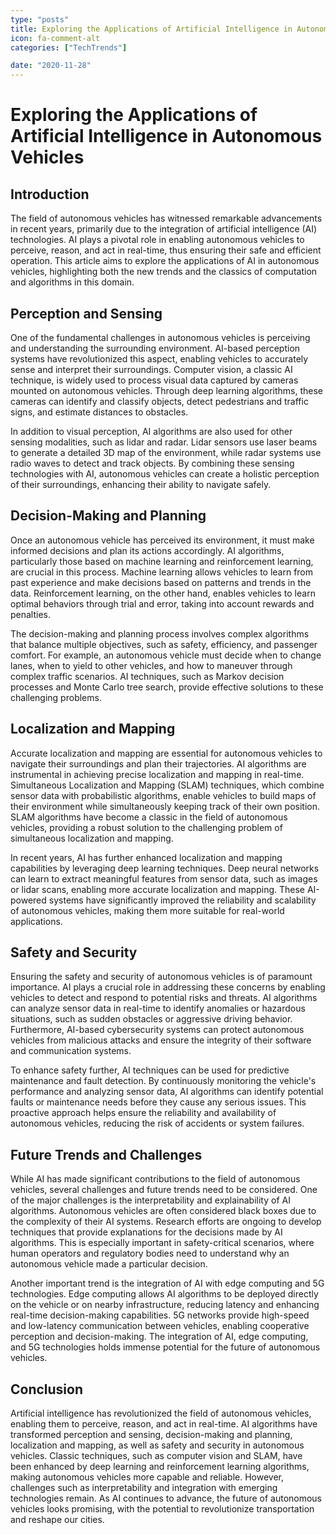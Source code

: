 ```yaml
---
type: "posts"
title: Exploring the Applications of Artificial Intelligence in Autonomous Vehicles
icon: fa-comment-alt
categories: ["TechTrends"]

date: "2020-11-28"
---
```




# Exploring the Applications of Artificial Intelligence in Autonomous Vehicles

## Introduction

The field of autonomous vehicles has witnessed remarkable advancements in recent years, primarily due to the integration of artificial intelligence (AI) technologies. AI plays a pivotal role in enabling autonomous vehicles to perceive, reason, and act in real-time, thus ensuring their safe and efficient operation. This article aims to explore the applications of AI in autonomous vehicles, highlighting both the new trends and the classics of computation and algorithms in this domain.

## Perception and Sensing

One of the fundamental challenges in autonomous vehicles is perceiving and understanding the surrounding environment. AI-based perception systems have revolutionized this aspect, enabling vehicles to accurately sense and interpret their surroundings. Computer vision, a classic AI technique, is widely used to process visual data captured by cameras mounted on autonomous vehicles. Through deep learning algorithms, these cameras can identify and classify objects, detect pedestrians and traffic signs, and estimate distances to obstacles.

In addition to visual perception, AI algorithms are also used for other sensing modalities, such as lidar and radar. Lidar sensors use laser beams to generate a detailed 3D map of the environment, while radar systems use radio waves to detect and track objects. By combining these sensing technologies with AI, autonomous vehicles can create a holistic perception of their surroundings, enhancing their ability to navigate safely.

## Decision-Making and Planning

Once an autonomous vehicle has perceived its environment, it must make informed decisions and plan its actions accordingly. AI algorithms, particularly those based on machine learning and reinforcement learning, are crucial in this process. Machine learning allows vehicles to learn from past experience and make decisions based on patterns and trends in the data. Reinforcement learning, on the other hand, enables vehicles to learn optimal behaviors through trial and error, taking into account rewards and penalties.

The decision-making and planning process involves complex algorithms that balance multiple objectives, such as safety, efficiency, and passenger comfort. For example, an autonomous vehicle must decide when to change lanes, when to yield to other vehicles, and how to maneuver through complex traffic scenarios. AI techniques, such as Markov decision processes and Monte Carlo tree search, provide effective solutions to these challenging problems.

## Localization and Mapping

Accurate localization and mapping are essential for autonomous vehicles to navigate their surroundings and plan their trajectories. AI algorithms are instrumental in achieving precise localization and mapping in real-time. Simultaneous Localization and Mapping (SLAM) techniques, which combine sensor data with probabilistic algorithms, enable vehicles to build maps of their environment while simultaneously keeping track of their own position. SLAM algorithms have become a classic in the field of autonomous vehicles, providing a robust solution to the challenging problem of simultaneous localization and mapping.

In recent years, AI has further enhanced localization and mapping capabilities by leveraging deep learning techniques. Deep neural networks can learn to extract meaningful features from sensor data, such as images or lidar scans, enabling more accurate localization and mapping. These AI-powered systems have significantly improved the reliability and scalability of autonomous vehicles, making them more suitable for real-world applications.

## Safety and Security

Ensuring the safety and security of autonomous vehicles is of paramount importance. AI plays a crucial role in addressing these concerns by enabling vehicles to detect and respond to potential risks and threats. AI algorithms can analyze sensor data in real-time to identify anomalies or hazardous situations, such as sudden obstacles or aggressive driving behavior. Furthermore, AI-based cybersecurity systems can protect autonomous vehicles from malicious attacks and ensure the integrity of their software and communication systems.

To enhance safety further, AI techniques can be used for predictive maintenance and fault detection. By continuously monitoring the vehicle's performance and analyzing sensor data, AI algorithms can identify potential faults or maintenance needs before they cause any serious issues. This proactive approach helps ensure the reliability and availability of autonomous vehicles, reducing the risk of accidents or system failures.

## Future Trends and Challenges

While AI has made significant contributions to the field of autonomous vehicles, several challenges and future trends need to be considered. One of the major challenges is the interpretability and explainability of AI algorithms. Autonomous vehicles are often considered black boxes due to the complexity of their AI systems. Research efforts are ongoing to develop techniques that provide explanations for the decisions made by AI algorithms. This is especially important in safety-critical scenarios, where human operators and regulatory bodies need to understand why an autonomous vehicle made a particular decision.

Another important trend is the integration of AI with edge computing and 5G technologies. Edge computing allows AI algorithms to be deployed directly on the vehicle or on nearby infrastructure, reducing latency and enhancing real-time decision-making capabilities. 5G networks provide high-speed and low-latency communication between vehicles, enabling cooperative perception and decision-making. The integration of AI, edge computing, and 5G technologies holds immense potential for the future of autonomous vehicles.

## Conclusion

Artificial intelligence has revolutionized the field of autonomous vehicles, enabling them to perceive, reason, and act in real-time. AI algorithms have transformed perception and sensing, decision-making and planning, localization and mapping, as well as safety and security in autonomous vehicles. Classic techniques, such as computer vision and SLAM, have been enhanced by deep learning and reinforcement learning algorithms, making autonomous vehicles more capable and reliable. However, challenges such as interpretability and integration with emerging technologies remain. As AI continues to advance, the future of autonomous vehicles looks promising, with the potential to revolutionize transportation and reshape our cities.